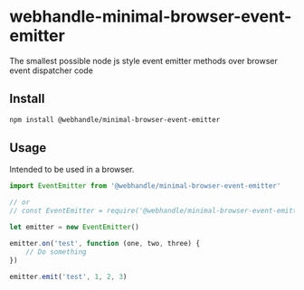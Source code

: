 # webhandle-minimal-browser-event-emitter

The smallest possible node js style event emitter methods over browser event dispatcher code


## Install 

```bash
npm install @webhandle/minimal-browser-event-emitter
```

## Usage

Intended to be used in a browser.


```js
import EventEmitter from '@webhandle/minimal-browser-event-emitter'

// or
// const EventEmitter = require('@webhandle/minimal-browser-event-emitter').default

let emitter = new EventEmitter()

emitter.on('test', function (one, two, three) {
	// Do something
})

emitter.emit('test', 1, 2, 3)
```
